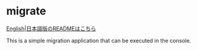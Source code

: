 # migrate

[English](README.md)|[日本語版のREADMEはこちら](README.ja.md)

This is a simple migration application that can be executed in the console.


